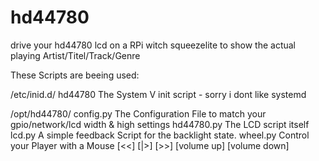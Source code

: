 # hd44780
drive your hd44780 lcd on a RPi witch squeezelite to show the actual playing Artist/Titel/Track/Genre

These Scripts are beeing used:

/etc/inid.d/
hd44780     The System V init script - sorry i dont like systemd

/opt/hd44780/
config.py 	The Configuration File to match your gpio/network/lcd width & high settings
hd44780.py 	The LCD script itself
lcd.py 	    A simple feedback Script for the backlight state.
wheel.py    Control your Player with a Mouse [<<] [|>] [>>] [volume up] [volume down]
